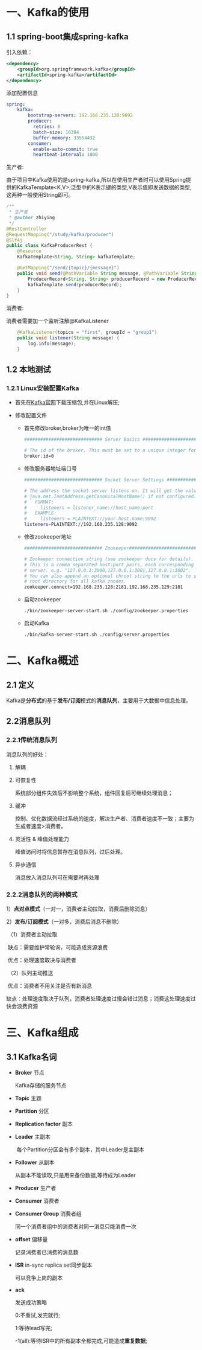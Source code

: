 # 一、Kafka的使用

## 1.1 spring-boot集成spring-kafka

引入依赖：

```xml
<dependency>
    <groupId>org.springframework.kafka</groupId>
    <artifactId>spring-kafka</artifactId>
</dependency>
```

添加配置信息

```yaml
spring:
	kafka:
        bootstrap-servers: 192.168.235.128:9092
        producer:
          retries: 0
          batch-size: 16384
          buffer-memory: 33554432
        consumer:
          enable-auto-commit: true
          heartbeat-interval: 1000
```

生产者:

由于项目中Kafka使用的是spring-kafka,所以在使用生产者时可以使用Spring提供的KafkaTemplate<K,V>;泛型中的K表示键的类型,V表示值即发送数据的类型,这两种一般使用String即可。

```java
/**
 * 生产者
 * @author zhiying
 */
@RestController
@RequestMapping("/study/kafka/producer")
@Slf4j
public class KafkaProducerRest {
    @Resource
    KafkaTemplate<String, String> kafkaTemplate;

    @GetMapping("/send/{topic}/{message}")
    public void send(@PathVariable String message, @PathVariable String topic) {
        ProducerRecord<String, String> producerRecord = new ProducerRecord<>(topic, message);
        kafkaTemplate.send(producerRecord);
    }
}
```

消费者:

消费者需要加一个监听注解@KafkaListener

```java
    @KafkaListener(topics = "first", groupId = "group1")
    public void listener(String message) {
        log.info(message);
    }
```

## 1.2 本地测试

### 1.2.1 Linux安装配置Kafka

- 首先在[Kafka官网](https://kafka.apache.org/downloads)下载压缩包,并在Linux解压;

- 修改配置文件

  - 首先修改broker,broker为唯一的int值
    ```bash
    ############################# Server Basics #############################
    
    # The id of the broker. This must be set to a unique integer for each broker.
    broker.id=0
    
    ```
    
  - 修改服务器地址端口号
  
    ```bash
    ############################# Socket Server Settings #############################
    
    # The address the socket server listens on. It will get the value returned from
    # java.net.InetAddress.getCanonicalHostName() if not configured.
    #   FORMAT:
    #     listeners = listener_name://host_name:port
    #   EXAMPLE:
    #     listeners = PLAINTEXT://your.host.name:9092
    listeners=PLAINTEXT://192.168.235.128:9092
    ```
    
  - 修改zookeeper地址
    ```bash
    ############################# Zookeeper#############################
    
    # Zookeeper connection string (see zookeeper docs for details).
    # This is a comma separated host:port pairs, each corresponding to a zk
    # server. e.g. "127.0.0.1:3000,127.0.0.1:3001,127.0.0.1:3002".
    # You can also append an optional chroot string to the urls to specify the
    # root directory for all kafka znodes.
    zookeeper.connect=192.168.235.128:2181,192.168.235.129:2181
    ```
    
  - 启动zookeeper
  
    ```bash
    ./bin/zookeeper-server-start.sh ./config/zookeeper.properties
    ```
  
  - 启动Kafka
  
    ```bash
    ./bin/kafka-server-start.sh ./config/server.properties
    ```
  
    

# 二、Kafka概述

## 2.1 定义

Kafka是**分布式**的基于**发布/订阅**模式的**消息队列**，主要用于大数据中信息处理。

## 2.2消息队列

### 2.2.1传统消息队列

消息队列的好处：

1. 解耦

    

2. 可恢复性

   系统部分组件失效后不影响整个系统，组件回复后可继续处理消息；

3. 缓冲

   控制、优化数据流经过系统的速度，解决生产者、消费者速度不一致；主要为生成者速度>消费者。

4. 灵活性 & 峰值处理能力

   峰值访问时将信息暂存在消息队列，过后处理。

5. 异步通信

   消息放入消息队列可在需要时再处理

### 2.2.2消息队列的两种模式 

1）**点对点模式**（一对一，消费者主动拉取，消费后删除消息）

2）**发布/订阅模式**（一对多，消费后消息不删除）

​	（1）消费者主动拉取

​				缺点：需要维护常轮询，可能造成资源浪费

​				优点：处理速度取决与消费者

​	（2）队列主动推送

​				优点：消费者不用关注是否有新消息

​				缺点：处理速度取决于队列，消费者处理速度过慢会错过消息；消费这处理速度过快会浪费资源

#  三、Kafka组成

## 3.1 Kafka名词

- **Broker** 节点

  Kafka存储的服务节点

- **Topic** 主题

  

- **Partition** 分区

  

- **Replication factor** 副本
  
- **Leader** 主副本
  
  ​	每个Partition分区会有多个副本，其中Leader是主副本
  
- **Follower** 从副本 
  
    从副本不能读取,只是用来备份数据,等待成为Leader
  
- **Producer** 生产者

- **Consumer** 消费者

- **Consumer Group** 消费者组

  同一个消费者组中的消费者对同一消息只能消费一次

- **offset** 偏移量

  记录消费者已消费的消息数

- **ISR** in-sync replica set同步副本

  可以竞争上岗的副本

- **ack**

  发送成功策略

  0:不重试,发完就行;

  1:等待lead写完;

  -1(all):等待ISR中的所有副本全都完成,可能造成**重复数据**;

